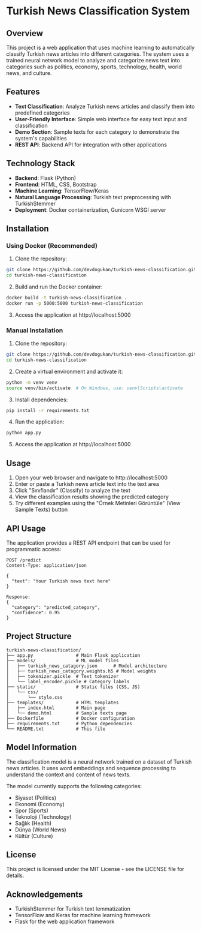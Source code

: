 # Turkish News Classification System

## Overview

This project is a web application that uses machine learning to automatically classify Turkish news articles into different categories. The system uses a trained neural network model to analyze and categorize news text into categories such as politics, economy, sports, technology, health, world news, and culture.

## Features

- **Text Classification**: Analyze Turkish news articles and classify them into predefined categories
- **User-Friendly Interface**: Simple web interface for easy text input and classification
- **Demo Section**: Sample texts for each category to demonstrate the system's capabilities
- **REST API**: Backend API for integration with other applications

## Technology Stack

- **Backend**: Flask (Python)
- **Frontend**: HTML, CSS, Bootstrap
- **Machine Learning**: TensorFlow/Keras
- **Natural Language Processing**: Turkish text preprocessing with TurkishStemmer
- **Deployment**: Docker containerization, Gunicorn WSGI server

## Installation

### Using Docker (Recommended)

1. Clone the repository:
```bash
git clone https://github.com/devdogukan/turkish-news-classification.git
cd turkish-news-classification
```

2. Build and run the Docker container:
```bash
docker build -t turkish-news-classification .
docker run -p 5000:5000 turkish-news-classification
```

3. Access the application at http://localhost:5000

### Manual Installation

1. Clone the repository:
```bash
git clone https://github.com/devdogukan/turkish-news-classification.git
cd turkish-news-classification
```

2. Create a virtual environment and activate it:
```bash
python -m venv venv
source venv/bin/activate  # On Windows, use: venv\Scripts\activate
```

3. Install dependencies:
```bash
pip install -r requirements.txt
```

4. Run the application:
```bash
python app.py
```

5. Access the application at http://localhost:5000

## Usage

1. Open your web browser and navigate to http://localhost:5000
2. Enter or paste a Turkish news article text into the text area
3. Click "Sınıflandır" (Classify) to analyze the text
4. View the classification results showing the predicted category
5. Try different examples using the "Örnek Metinleri Görüntüle" (View Sample Texts) button

## API Usage

The application provides a REST API endpoint that can be used for programmatic access:

```
POST /predict
Content-Type: application/json

{
  "text": "Your Turkish news text here"
}

Response:
{
  "category": "predicted_category",
  "confidence": 0.95
}
```

Project Structure
----------------
```
turkish-news-classification/
├── app.py                # Main Flask application
├── models/               # ML model files
│   ├── turkish_news_catagory.json      # Model architecture
│   ├── turkish_news_catagory.weights.h5 # Model weights
│   ├── tokenizer.pickle  # Text tokenizer
│   └── label_encoder.pickle # Category labels
├── static/               # Static files (CSS, JS)
│   └── css/
│       └── style.css
├── templates/            # HTML templates
│   ├── index.html        # Main page
│   └── demo.html         # Sample texts page
├── Dockerfile            # Docker configuration
├── requirements.txt      # Python dependencies
└── README.txt            # This file
```

Model Information
----------------
The classification model is a neural network trained on a dataset of Turkish news articles. It uses word embeddings and sequence processing to understand the context and content of news texts.

The model currently supports the following categories:
- Siyaset (Politics)
- Ekonomi (Economy)
- Spor (Sports)
- Teknoloji (Technology)
- Sağlık (Health)
- Dünya (World News)
- Kültür (Culture)

License
-------
This project is licensed under the MIT License - see the LICENSE file for details.

Acknowledgements
---------------
- TurkishStemmer for Turkish text lemmatization
- TensorFlow and Keras for machine learning framework
- Flask for the web application framework